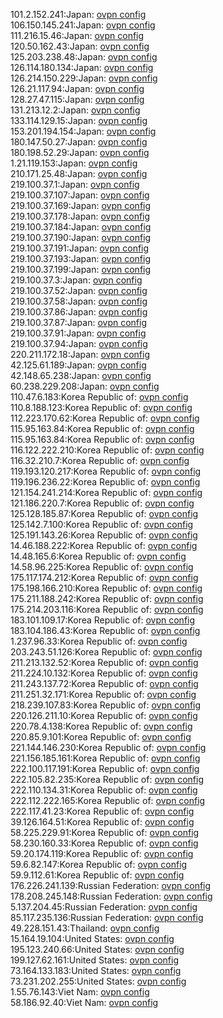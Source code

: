 101.2.152.241:Japan: [ovpn config](vpn/101_2_152_241.ovpn)  
106.150.145.241:Japan: [ovpn config](vpn/106_150_145_241.ovpn)  
111.216.15.46:Japan: [ovpn config](vpn/111_216_15_46.ovpn)  
120.50.162.43:Japan: [ovpn config](vpn/120_50_162_43.ovpn)  
125.203.238.48:Japan: [ovpn config](vpn/125_203_238_48.ovpn)  
126.114.180.134:Japan: [ovpn config](vpn/126_114_180_134.ovpn)  
126.214.150.229:Japan: [ovpn config](vpn/126_214_150_229.ovpn)  
126.21.117.94:Japan: [ovpn config](vpn/126_21_117_94.ovpn)  
128.27.47.115:Japan: [ovpn config](vpn/128_27_47_115.ovpn)  
131.213.12.2:Japan: [ovpn config](vpn/131_213_12_2.ovpn)  
133.114.129.15:Japan: [ovpn config](vpn/133_114_129_15.ovpn)  
153.201.194.154:Japan: [ovpn config](vpn/153_201_194_154.ovpn)  
180.147.50.27:Japan: [ovpn config](vpn/180_147_50_27.ovpn)  
180.198.52.29:Japan: [ovpn config](vpn/180_198_52_29.ovpn)  
1.21.119.153:Japan: [ovpn config](vpn/1_21_119_153.ovpn)  
210.171.25.48:Japan: [ovpn config](vpn/210_171_25_48.ovpn)  
219.100.37.1:Japan: [ovpn config](vpn/219_100_37_1.ovpn)  
219.100.37.107:Japan: [ovpn config](vpn/219_100_37_107.ovpn)  
219.100.37.169:Japan: [ovpn config](vpn/219_100_37_169.ovpn)  
219.100.37.178:Japan: [ovpn config](vpn/219_100_37_178.ovpn)  
219.100.37.184:Japan: [ovpn config](vpn/219_100_37_184.ovpn)  
219.100.37.190:Japan: [ovpn config](vpn/219_100_37_190.ovpn)  
219.100.37.191:Japan: [ovpn config](vpn/219_100_37_191.ovpn)  
219.100.37.193:Japan: [ovpn config](vpn/219_100_37_193.ovpn)  
219.100.37.199:Japan: [ovpn config](vpn/219_100_37_199.ovpn)  
219.100.37.3:Japan: [ovpn config](vpn/219_100_37_3.ovpn)  
219.100.37.52:Japan: [ovpn config](vpn/219_100_37_52.ovpn)  
219.100.37.58:Japan: [ovpn config](vpn/219_100_37_58.ovpn)  
219.100.37.86:Japan: [ovpn config](vpn/219_100_37_86.ovpn)  
219.100.37.87:Japan: [ovpn config](vpn/219_100_37_87.ovpn)  
219.100.37.91:Japan: [ovpn config](vpn/219_100_37_91.ovpn)  
219.100.37.94:Japan: [ovpn config](vpn/219_100_37_94.ovpn)  
220.211.172.18:Japan: [ovpn config](vpn/220_211_172_18.ovpn)  
42.125.61.189:Japan: [ovpn config](vpn/42_125_61_189.ovpn)  
42.148.65.238:Japan: [ovpn config](vpn/42_148_65_238.ovpn)  
60.238.229.208:Japan: [ovpn config](vpn/60_238_229_208.ovpn)  
110.47.6.183:Korea Republic of: [ovpn config](vpn/110_47_6_183.ovpn)  
110.8.188.123:Korea Republic of: [ovpn config](vpn/110_8_188_123.ovpn)  
112.223.170.62:Korea Republic of: [ovpn config](vpn/112_223_170_62.ovpn)  
115.95.163.84:Korea Republic of: [ovpn config](vpn/115_95_163_84.ovpn)  
115.95.163.84:Korea Republic of: [ovpn config](vpn/115_95_163_84.ovpn)  
116.122.222.210:Korea Republic of: [ovpn config](vpn/116_122_222_210.ovpn)  
116.32.210.7:Korea Republic of: [ovpn config](vpn/116_32_210_7.ovpn)  
119.193.120.217:Korea Republic of: [ovpn config](vpn/119_193_120_217.ovpn)  
119.196.236.22:Korea Republic of: [ovpn config](vpn/119_196_236_22.ovpn)  
121.154.241.214:Korea Republic of: [ovpn config](vpn/121_154_241_214.ovpn)  
121.186.220.7:Korea Republic of: [ovpn config](vpn/121_186_220_7.ovpn)  
125.128.185.87:Korea Republic of: [ovpn config](vpn/125_128_185_87.ovpn)  
125.142.7.100:Korea Republic of: [ovpn config](vpn/125_142_7_100.ovpn)  
125.191.143.26:Korea Republic of: [ovpn config](vpn/125_191_143_26.ovpn)  
14.46.188.222:Korea Republic of: [ovpn config](vpn/14_46_188_222.ovpn)  
14.48.165.6:Korea Republic of: [ovpn config](vpn/14_48_165_6.ovpn)  
14.58.96.225:Korea Republic of: [ovpn config](vpn/14_58_96_225.ovpn)  
175.117.174.212:Korea Republic of: [ovpn config](vpn/175_117_174_212.ovpn)  
175.198.166.210:Korea Republic of: [ovpn config](vpn/175_198_166_210.ovpn)  
175.211.188.242:Korea Republic of: [ovpn config](vpn/175_211_188_242.ovpn)  
175.214.203.116:Korea Republic of: [ovpn config](vpn/175_214_203_116.ovpn)  
183.101.109.17:Korea Republic of: [ovpn config](vpn/183_101_109_17.ovpn)  
183.104.186.43:Korea Republic of: [ovpn config](vpn/183_104_186_43.ovpn)  
1.237.96.33:Korea Republic of: [ovpn config](vpn/1_237_96_33.ovpn)  
203.243.51.126:Korea Republic of: [ovpn config](vpn/203_243_51_126.ovpn)  
211.213.132.52:Korea Republic of: [ovpn config](vpn/211_213_132_52.ovpn)  
211.224.10.132:Korea Republic of: [ovpn config](vpn/211_224_10_132.ovpn)  
211.243.137.72:Korea Republic of: [ovpn config](vpn/211_243_137_72.ovpn)  
211.251.32.171:Korea Republic of: [ovpn config](vpn/211_251_32_171.ovpn)  
218.239.107.83:Korea Republic of: [ovpn config](vpn/218_239_107_83.ovpn)  
220.126.211.10:Korea Republic of: [ovpn config](vpn/220_126_211_10.ovpn)  
220.78.4.138:Korea Republic of: [ovpn config](vpn/220_78_4_138.ovpn)  
220.85.9.101:Korea Republic of: [ovpn config](vpn/220_85_9_101.ovpn)  
221.144.146.230:Korea Republic of: [ovpn config](vpn/221_144_146_230.ovpn)  
221.156.185.161:Korea Republic of: [ovpn config](vpn/221_156_185_161.ovpn)  
222.100.117.191:Korea Republic of: [ovpn config](vpn/222_100_117_191.ovpn)  
222.105.82.235:Korea Republic of: [ovpn config](vpn/222_105_82_235.ovpn)  
222.110.134.31:Korea Republic of: [ovpn config](vpn/222_110_134_31.ovpn)  
222.112.222.165:Korea Republic of: [ovpn config](vpn/222_112_222_165.ovpn)  
222.117.41.23:Korea Republic of: [ovpn config](vpn/222_117_41_23.ovpn)  
39.126.164.51:Korea Republic of: [ovpn config](vpn/39_126_164_51.ovpn)  
58.225.229.91:Korea Republic of: [ovpn config](vpn/58_225_229_91.ovpn)  
58.230.160.33:Korea Republic of: [ovpn config](vpn/58_230_160_33.ovpn)  
59.20.174.119:Korea Republic of: [ovpn config](vpn/59_20_174_119.ovpn)  
59.6.82.147:Korea Republic of: [ovpn config](vpn/59_6_82_147.ovpn)  
59.9.112.61:Korea Republic of: [ovpn config](vpn/59_9_112_61.ovpn)  
176.226.241.139:Russian Federation: [ovpn config](vpn/176_226_241_139.ovpn)  
178.208.245.148:Russian Federation: [ovpn config](vpn/178_208_245_148.ovpn)  
5.137.204.45:Russian Federation: [ovpn config](vpn/5_137_204_45.ovpn)  
85.117.235.136:Russian Federation: [ovpn config](vpn/85_117_235_136.ovpn)  
49.228.151.43:Thailand: [ovpn config](vpn/49_228_151_43.ovpn)  
15.164.19.104:United States: [ovpn config](vpn/15_164_19_104.ovpn)  
195.123.240.66:United States: [ovpn config](vpn/195_123_240_66.ovpn)  
199.127.62.161:United States: [ovpn config](vpn/199_127_62_161.ovpn)  
73.164.133.183:United States: [ovpn config](vpn/73_164_133_183.ovpn)  
73.231.202.255:United States: [ovpn config](vpn/73_231_202_255.ovpn)  
1.55.76.143:Viet Nam: [ovpn config](vpn/1_55_76_143.ovpn)  
58.186.92.40:Viet Nam: [ovpn config](vpn/58_186_92_40.ovpn)  

